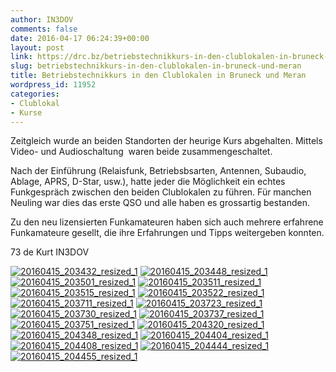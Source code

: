 ```yaml
---
author: IN3DOV
comments: false
date: 2016-04-17 06:24:39+00:00
layout: post
link: https://drc.bz/betriebstechnikkurs-in-den-clublokalen-in-bruneck-und-meran/
slug: betriebstechnikkurs-in-den-clublokalen-in-bruneck-und-meran
title: Betriebstechnikkurs in den Clublokalen in Bruneck und Meran
wordpress_id: 11952
categories:
- Clublokal
- Kurse
---
```


Zeitgleich wurde an beiden Standorten der heurige Kurs abgehalten. Mittels Video- und Audioschaltung  waren beide zusammengeschaltet.

Nach der Einführung (Relaisfunk, Betriebsbsarten, Antennen, Subaudio, Ablage, APRS, D-Star, usw.), hatte jeder die Möglichkeit ein echtes Funkgespräch zwischen den beiden Clublokalen zu führen. Für manchen Neuling war dies das erste QSO und alle haben es grossartig bestanden.

Zu den neu lizensierten Funkamateuren haben sich auch mehrere erfahrene Funkamateure gesellt, die ihre Erfahrungen und Tipps weitergeben konnten.

73 de Kurt IN3DOV

[![20160415_203432_resized_1](https://drc.bz/wp-content/uploads/2016/04/20160415_203432_resized_1.jpg)](https://drc.bz/wp-content/uploads/2016/04/20160415_203432_resized_1.jpg) [![20160415_203448_resized_1](https://drc.bz/wp-content/uploads/2016/04/20160415_203448_resized_1.jpg)](https://drc.bz/wp-content/uploads/2016/04/20160415_203448_resized_1.jpg) [![20160415_203501_resized_1](https://drc.bz/wp-content/uploads/2016/04/20160415_203501_resized_1.jpg)](https://drc.bz/wp-content/uploads/2016/04/20160415_203501_resized_1.jpg) [![20160415_203511_resized_1](https://drc.bz/wp-content/uploads/2016/04/20160415_203511_resized_1.jpg)](https://drc.bz/wp-content/uploads/2016/04/20160415_203511_resized_1.jpg) [![20160415_203515_resized_1](https://drc.bz/wp-content/uploads/2016/04/20160415_203515_resized_1.jpg)](https://drc.bz/wp-content/uploads/2016/04/20160415_203515_resized_1.jpg) [![20160415_203522_resized_1](https://drc.bz/wp-content/uploads/2016/04/20160415_203522_resized_1.jpg)](https://drc.bz/wp-content/uploads/2016/04/20160415_203522_resized_1.jpg) [![20160415_203711_resized_1](https://drc.bz/wp-content/uploads/2016/04/20160415_203711_resized_1.jpg)](https://drc.bz/wp-content/uploads/2016/04/20160415_203711_resized_1.jpg) [![20160415_203723_resized_1](https://drc.bz/wp-content/uploads/2016/04/20160415_203723_resized_1.jpg)](https://drc.bz/wp-content/uploads/2016/04/20160415_203723_resized_1.jpg) [![20160415_203730_resized_1](https://drc.bz/wp-content/uploads/2016/04/20160415_203730_resized_1.jpg)](https://drc.bz/wp-content/uploads/2016/04/20160415_203730_resized_1.jpg) [![20160415_203737_resized_1](https://drc.bz/wp-content/uploads/2016/04/20160415_203737_resized_1.jpg)](https://drc.bz/wp-content/uploads/2016/04/20160415_203737_resized_1.jpg) [![20160415_203751_resized_1](https://drc.bz/wp-content/uploads/2016/04/20160415_203751_resized_1.jpg)](https://drc.bz/wp-content/uploads/2016/04/20160415_203751_resized_1.jpg) [![20160415_204320_resized_1](https://drc.bz/wp-content/uploads/2016/04/20160415_204320_resized_1.jpg)](https://drc.bz/wp-content/uploads/2016/04/20160415_204320_resized_1.jpg) [![20160415_204348_resized_1](https://drc.bz/wp-content/uploads/2016/04/20160415_204348_resized_1.jpg)](https://drc.bz/wp-content/uploads/2016/04/20160415_204348_resized_1.jpg) [![20160415_204404_resized_1](https://drc.bz/wp-content/uploads/2016/04/20160415_204404_resized_1.jpg)](https://drc.bz/wp-content/uploads/2016/04/20160415_204404_resized_1.jpg) [![20160415_204408_resized_1](https://drc.bz/wp-content/uploads/2016/04/20160415_204408_resized_1.jpg)](https://drc.bz/wp-content/uploads/2016/04/20160415_204408_resized_1.jpg) [![20160415_204444_resized_1](https://drc.bz/wp-content/uploads/2016/04/20160415_204444_resized_1.jpg)](https://drc.bz/wp-content/uploads/2016/04/20160415_204444_resized_1.jpg) [![20160415_204455_resized_1](https://drc.bz/wp-content/uploads/2016/04/20160415_204455_resized_1.jpg)](https://drc.bz/wp-content/uploads/2016/04/20160415_204455_resized_1.jpg)




